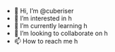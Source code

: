- 👋 Hi, I’m @cuberiser
- 👀 I’m interested in h
- 🌱 I’m currently learning h
- 💞️ I’m looking to collaborate on h
- 📫 How to reach me h

<!---
cuberiser/cuberiser is a ✨ special ✨ repository because its `README.md` (this file) appears on your GitHub profile.
You can click the Preview link to take a look at your changes.
--->
